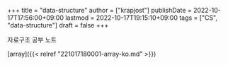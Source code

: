 +++
title = "data-structure"
author = ["krapjost"]
publishDate = 2022-10-17T17:56:00+09:00
lastmod = 2022-10-17T19:15:10+09:00
tags = ["CS", "data-structure"]
draft = false
+++

자료구조 공부 노트

[array]({{< relref "221017180001-array-ko.md" >}})
